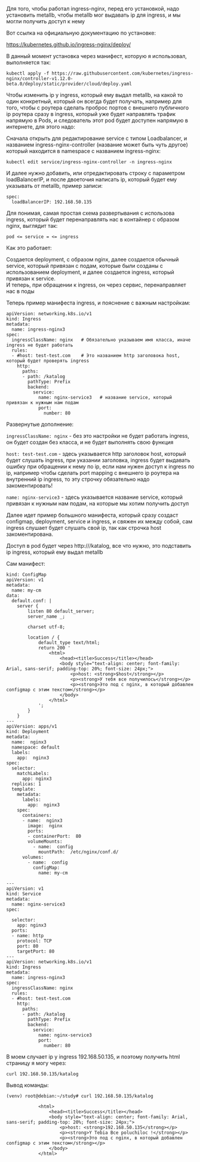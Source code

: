 Для того, чтобы работал ingress-nginx, перед его установкой, надо установить metallb, чтобы metallb мог выдавать ip для ingress, и мы могли получить доступ к нему

Вот ссылка на официальную документацию по установке:

https://kubernetes.github.io/ingress-nginx/deploy/

В данный момент установка через манифест, которую я использовал, выполняется так:
```
kubectl apply -f https://raw.githubusercontent.com/kubernetes/ingress-nginx/controller-v1.12.0-beta.0/deploy/static/provider/cloud/deploy.yaml
````
Чтобы изменить ip у ingress, который ему выдал metallb, на какой то один конкретный, который он всегда будет получать, например для того, 
чтобы с роутера сделать проброс портов с внешнего публичного ip роутера сразу в ingress, который уже будет направлять трафик напрямую в Pods, и следователь этот pod 
будет доступен напрямую в интернете, для этого надо:

Сначала открыть для редактирование service с типом Loadbalancer, и названием ingress-nginx-controller (название может быть чуть другое) который находится 
в namespace с названием ingress-nginx:
```
kubectl edit service/ingress-nginx-controller -n ingress-nginx
````
И далее нужно добавить, или отредактировать строку с параметром loadBalancerIP, и после двоеточия написать ip, который будет ему указывать от metallb, пример записи:

```
spec:
  loadBalancerIP: 192.168.50.135
```
Для понимая, самая простая схема развертывания с использова ingress, который будет перенаправлять нас в контайнер с образом nginx, выглядит так:

`pod <= service = <= ingress`

Как это работает:

Создается deployment, c образом nginx, далее создается обычный service, который привязан с подам, которые были созданы с использованием deployment, и далее создается ingress, 
который привязан к service.  
И теперь, при обращении к ingress, он через сервис, перенаправляет нас в поды

Теперь пример манифеста ingress, и пояснение с важным настройкам:
```
apiVersion: networking.k8s.io/v1
kind: Ingress
metadata:
  name: ingress-nginx3        
spec:
  ingressClassName: nginx   # Обязательно указываем имя класса, иначе ingress не будет работать 
  rules:
  - #host: test-test.com    # Это названием http заголовока host, который будет проверять ingress
    http:                          
      paths:
      - path: /katalog
        pathType: Prefix
        backend:
          service:
            name: nginx-service3   # название service, который привязан к нужным нам подам
            port:
              number: 80

```
Развернутые дополнение:

`ingressClassName: nginx` - без это настройки не будет работать ingress, он будет создан без класса, и не будет выполнять свою функция

`host: test-test.com` - здесь указывается http заголовок host, который будет слушать ingress, при указании заголовка, ingress будет выдавать ошибку при обращении к нему по ip, 
если нам нужен доступ к ingress по ip, например чтобы сделать port mapping с внешнего ip роутера на внутренний ip ingress, то эту строчку обязательно надо закоментировать!

`name: nginx-service3` - здесь указывается название service, который привязан к нужным нам подам, на которые мы хотим получить доступ

Далее идет пример большного манифеста, который сразу создаст configmap, deployment, service и ingress, и свяжен их между собой, сам ingress слушает будет слушать свой ip, 
так как строчка host закоментирована.

Доступ в pod будет через http://<ip ingress>/katalog, все что нужно, это подставить ip ingress, который ему выдал metallb

Сам манифест:
```
kind: ConfigMap
apiVersion: v1
metadata:
  name: my-cm
data:
  default.conf: |
    server {
        listen 80 default_server;
        server_name _;

        charset utf-8;

        location / {
            default_type text/html;
            return 200 '
                <html>
                    <head><title>Success</title></head>
                    <body style="text-align: center; font-family: Arial, sans-serif; padding-top: 20%; font-size: 24px;">
                        <p>host: <strong>$host</strong></p>
                        <p><strong>У тебя все получилось</strong></p>
                        <p><strong>Это под с nginx, в который добавлен configmap с этим текстом</strong></p>
                    </body>
                </html>
            ';
        }
    }
---
apiVersion: apps/v1
kind: Deployment
metadata:
  name:  nginx3
  namespace: default
  labels:
    app:  nginx3
spec:
  selector:
    matchLabels:
      app: nginx3
  replicas: 1
  template:
    metadata:
      labels:
        app:  nginx3
    spec:
      containers:
      - name:  nginx3
        image:  nginx
        ports:
        - containerPort:  80
        volumeMounts:
          - name:  config
            mountPath:  /etc/nginx/conf.d/
      volumes:
        - name:  config
          configMap:
            name: my-cm

---   
apiVersion: v1
kind: Service
metadata:
  name: nginx-service3
spec:
  
  selector:
    app: nginx3
  ports:
  - name: http
    protocol: TCP
    port: 80
    targetPort: 80
---
apiVersion: networking.k8s.io/v1
kind: Ingress
metadata:
  name: ingress-nginx3
spec:
  ingressClassName: nginx
  rules:
  - #host: test-test.com
    http:
      paths:
      - path: /katalog
        pathType: Prefix
        backend:
          service:
            name: nginx-service3
            port:
              number: 80

```

В моем случает ip у ingress 192.168.50.135, и поэтому получить html страницу я могу через:
```
curl 192.168.50.135/katalog
```
Вывод команды:
```
(venv) root@debian:~/study# curl 192.168.50.135/katalog

            <html>
                <head><title>Success</title></head>
                <body style="text-align: center; font-family: Arial, sans-serif; padding-top: 20%; font-size: 24px;">
                    <p>host: <strong>192.168.50.135</strong></p>
                    <p><strong>Y Tebia Bce poluchiloc !</strong></p>
                    <p><strong>Это под с nginx, в который добавлен configmap с этим текстом</strong></p>
                </body>
            </html>
```
